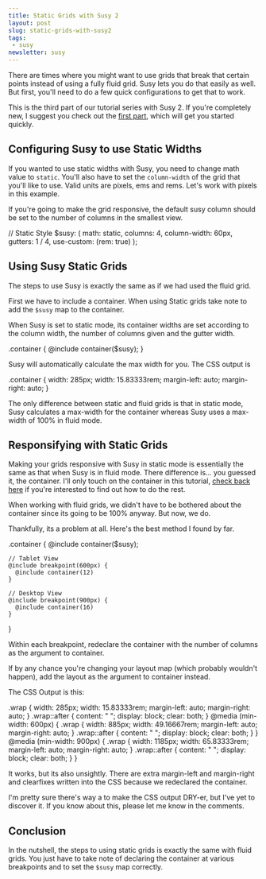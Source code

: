 ```yaml
---
title: Static Grids with Susy 2
layout: post
slug: static-grids-with-susy2
tags:
 - susy
newsletter: susy
---
```


There are times where you might want to use grids that break that certain points instead of using a fully fluid grid. Susy lets you do that easily as well. But first, you'll need to do a few quick configurations to get that to work.

<!--more-->

This is the third part of our tutorial series with Susy 2. If you're completely new, I suggest you check out the [first part][1], which will get you started quickly.

## Configuring Susy to use Static Widths

If you wanted to use static widths with Susy, you need to change math value to `static`. You'll also have to set the `column-width` of the grid that you'll like to use. Valid units are pixels, ems and rems. Let's work with pixels in this example.

If you're going to make the grid responsive, the default susy column should be set to the number of columns in the smallest view.

  // Static Style
  $susy: (
    math: static,
    columns: 4,
    column-width: 60px,
    gutters: 1 / 4,
    use-custom: (rem: true)
  );

## Using Susy Static Grids

The steps to use Susy is exactly the same as if we had used the fluid grid.

First we have to include a container. When using Static grids take note to add the `$susy` map to the container.

When Susy is set to static mode, its container widths are set according to the column width, the number of columns given and the gutter width.

  .container {
    @include container($susy);
  }

Susy will automatically calculate the max width for you. The CSS output is

  .container {
    width: 285px;
    width: 15.83333rem;
    margin-left: auto;
    margin-right: auto;
  }

The only difference between static and fluid grids is that in static mode, Susy calculates a max-width for the container whereas Susy uses a max-width of 100% in fluid mode.

## Responsifying with Static Grids

Making your grids responsive with Susy in static mode is essentially the same as that when Susy is in fluid mode. There difference is... you guessed it, the container. I'll only touch on the container in this tutorial, [check back here][2] if you're interested to find out how to do the rest.

When working with fluid grids, we didn't have to be bothered about the container since its going to be 100% anyway. But now, we do.

Thankfully, its a problem at all. Here's the best method I found by far.

  .container {
    @include container($susy);

    // Tablet View
    @include breakpoint(600px) {
      @include container(12)
    }

    // Desktop View
    @include breakpoint(900px) {
      @include container(16)
    }
  }

Within each breakpoint, redeclare the container with the number of columns as the argument to container.

If by any chance you're changing your layout map (which probably wouldn't happen), add the layout as the argument to container instead.

The CSS Output is this:

  .wrap {
    width: 285px;
    width: 15.83333rem;
    margin-left: auto;
    margin-right: auto;
  }
  .wrap::after {
    content: " ";
    display: block;
    clear: both;
  }
  @media (min-width: 600px) {
    .wrap {
      width: 885px;
      width: 49.16667rem;
      margin-left: auto;
      margin-right: auto;
    }
    .wrap::after {
      content: " ";
      display: block;
      clear: both;
    }
  }
  @media (min-width: 900px) {
    .wrap {
      width: 1185px;
      width: 65.83333rem;
      margin-left: auto;
      margin-right: auto;
    }
    .wrap::after {
      content: " ";
      display: block;
      clear: both;
    }
  }

It works, but its also unsightly. There are extra margin-left and margin-right and clearfixes written into the CSS because we redeclared the container.

I'm pretty sure there's way a to make the CSS output DRY-er, but I've yet to discover it. If you know about this, please let me know in the comments.

## Conclusion

In the nutshell, the steps to using static grids is exactly the same with fluid grids. You just have to take note of declaring the container at various breakpoints and to set the `$susy` map correctly.

[1]:  /blog/susy2-tutorial/ "A complete tutorial to Susy 2"
[2]:  /blog/susy2-tutorial-2/ "A complete Tutorial to susy 2 part 2"
